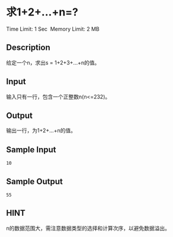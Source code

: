 # 求1+2+...+n=?
Time Limit: 1 Sec  Memory Limit: 2 MB


## Description
给定一个n，求出s = 1+2+3+...+n的值。

## Input
输入只有一行，包含一个正整数n(n<=232)。

## Output
输出一行，为1+2+...+n的值。

## Sample Input
```
10
```
## Sample Output
```
55
```

## HINT
n的数据范围大，需注意数据类型的选择和计算次序，以避免数据溢出。